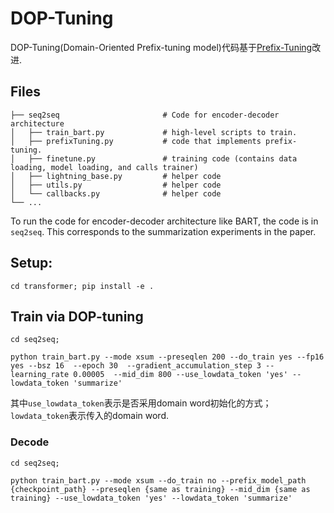 # DOP-Tuning

DOP-Tuning(Domain-Oriented Prefix-tuning model)代码基于[Prefix-Tuning](https://github.com/XiangLi1999/PrefixTuning)改进.

## Files

```
├── seq2seq                       # Code for encoder-decoder architecture
│   ├── train_bart.py             # high-level scripts to train.
│   ├── prefixTuning.py           # code that implements prefix-tuning.
│   ├── finetune.py               # training code (contains data loading, model loading, and calls trainer)   
│   ├── lightning_base.py         # helper code
│   ├── utils.py                  # helper code
│   └── callbacks.py              # helper code
└── ...
```

To run the code for encoder-decoder architecture like BART, the code is in `seq2seq`. This corresponds to the summarization experiments in the paper.

## Setup:

```
cd transformer; pip install -e .
```

## Train via DOP-tuning

```shell
cd seq2seq; 

python train_bart.py --mode xsum --preseqlen 200 --do_train yes --fp16 yes --bsz 16  --epoch 30  --gradient_accumulation_step 3 --learning_rate 0.00005  --mid_dim 800 --use_lowdata_token 'yes' --lowdata_token 'summarize'
```

其中`use_lowdata_token`表示是否采用domain word初始化的方式；`lowdata_token`表示传入的domain word.

### Decode

```shell
cd seq2seq; 

python train_bart.py --mode xsum --do_train no --prefix_model_path {checkpoint_path} --preseqlen {same as training} --mid_dim {same as training} --use_lowdata_token 'yes' --lowdata_token 'summarize'
```

